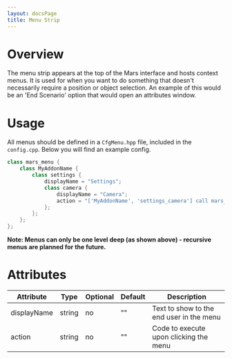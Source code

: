 ```yaml
---
layout: docsPage
title: Menu Strip
---
```


# Overview
The menu strip appears at the top of the Mars interface and hosts context menus. It is used for when you want to do something that doesn't necessarily require a position or object selection. An example of this would be an 'End Scenario' option that would open an attributes window.

# Usage
All menus should be defined in a `CfgMenu.hpp` file, included in the `config.cpp`. Below you will find an example config.

```c++
class mars_menu {
    class MyAddonName {
        class settings {
            displayName = "Settings";
            class camera {
                displayName = "Camera";
                action = "['MyAddonName', 'settings_camera'] call mars_attributes_fnc_openAttributes";
            };
        };
    };
};
```

**Note: Menus can only be one level deep (as shown above) - recursive menus are planned for the future.**


# Attributes
<table>
    <thead>
        <tr>
            <th>Attribute</th>
            <th>Type</th>
            <th>Optional</th>
            <th>Default</th>
            <th>Description</th>
        </tr>
    </thead>
    <tbody>
        <tr>
            <td>displayName</td>
            <td>string</td>
            <td>no</td>
            <td>""</td>
            <td>Text to show to the end user in the menu</td>
        </tr>
        <tr>
            <td>action</td>
            <td>string</td>
            <td>no</td>
            <td>""</td>
            <td>Code to execute upon clicking the menu</td>
        </tr>
    </tbody>
</table>
